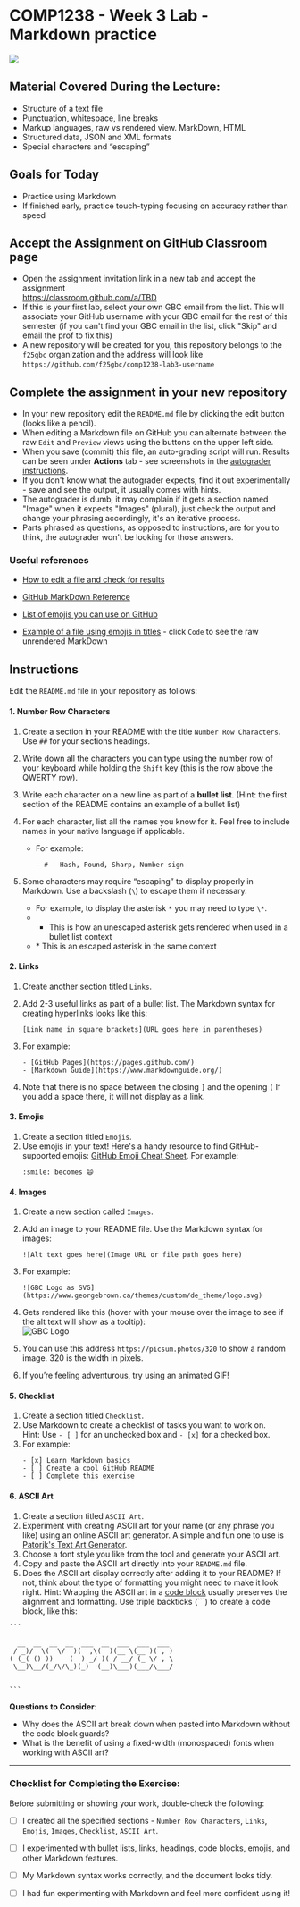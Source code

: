 # COMP1238 - Week 3 Lab - Markdown practice

![](https://upload.wikimedia.org/wikipedia/commons/thumb/4/48/Markdown-mark.svg/208px-Markdown-mark.svg.png)

## Material Covered During the Lecture:
- Structure of a text file
- Punctuation, whitespace, line breaks
- Markup languages, raw vs rendered view. MarkDown, HTML
- Structured data, JSON and XML formats
- Special characters and “escaping”


## Goals for Today
- Practice using Markdown
- If finished early, practice touch-typing focusing on accuracy rather than speed


## Accept the Assignment on GitHub Classroom page
 - Open the assignment invitation link in a new tab and accept the assignment  
   https://classroom.github.com/a/TBD
 - If this is your first lab, select your own GBC email from the list. This will associate your GitHub username with your GBC email for the rest of this semester (if you can't find your GBC email in the list, click "Skip" and email the prof to fix this)
 - A new repository will be created for you, this repository belongs to the `f25gbc` organization and the address will look like  
 `https://github.com/f25gbc/comp1238-lab3-username`

## Complete the assignment in your new repository
- In your new repository edit the `README.md` file by
 clicking the edit button (looks like a pencil).
- When editing a Markdown file on GitHub you can alternate between the raw `Edit` and `Preview` views using the buttons on the upper left side.
- When you save (commit) this file, an auto-grading script will run. Results can be seen under **Actions** tab - see screenshots in the [autograder instructions](autograder_instructions.md).
- If you don't know what the autograder expects, find it out experimentally - save and see the output, it usually comes with hints.
- The autograder is dumb, it may complain if it gets a section named "Image" when it expects "Images" (plural), just check the output and change your phrasing accordingly, it's an iterative process.
- Parts phrased as questions, as opposed to instructions, are for you to think, the autograder won't be looking for those answers.

### Useful references
- [How to edit a file and check for results](https://github.com/kamrik/IntroText/blob/main/labs/autograder_instructions.md)

- [GitHub MarkDown Reference](https://docs.github.com/en/get-started/writing-on-github/getting-started-with-writing-and-formatting-on-github/basic-writing-and-formatting-syntax)
- [List of emojis you can use on GitHub](https://gist.github.com/rxaviers/7360908)
- [Example of a file using emojis in titles](https://github.com/skeletonlabs/skeleton/blob/dev/README.md) - click `Code` to see the raw unrendered MarkDown


## Instructions
Edit the `README.md` file in your repository as follows:

#### 1. **Number Row Characters**
1. Create a section in your README with the title `Number Row Characters`. Use `##` for your sections headings.
2. Write down all the characters you can type using the number row of your keyboard while holding the `Shift` key (this is the row above the QWERTY row).
3. Write each character on a new line as part of a **bullet list**. (Hint: the first section of the README contains an example of a bullet list)
4. For each character, list all the names you know for it. Feel free to include names in your native language if applicable.
    - For example:
      ```
      - # - Hash, Pound, Sharp, Number sign
      ```

5. Some characters may require “escaping” to display properly in Markdown. Use a backslash (`\`) to escape them if necessary. 
   - For example, to display the asterisk `*` you may need to type `\*`.
   - * This is how an unescaped asterisk gets rendered when used in a bullet list context
   - \* This is an escaped asterisk in the same context

#### 2. **Links**
1. Create another section titled `Links`.
2. Add 2-3 useful links as part of a bullet list. The Markdown syntax for creating hyperlinks looks like this:

    ```
    [Link name in square brackets](URL goes here in parentheses)
    ```

3. For example:
    ```
    - [GitHub Pages](https://pages.github.com/)
    - [Markdown Guide](https://www.markdownguide.org/)
    ```

4. Note that there is no space between the closing `]` and the opening `(`
If you add a space there, it will not display as a link.

#### 3. **Emojis**
1. Create a section titled `Emojis`.
2. Use emojis in your text! Here's a handy resource to find GitHub-supported emojis: [GitHub Emoji Cheat Sheet](https://github.com/ikatyang/emoji-cheat-sheet). For example:
     ```
     :smile: becomes 😄
     ```

#### 4. **Images**
1. Create a new section called `Images`.
1. Add an image to your README file. Use the Markdown syntax for images:
    ```
    ![Alt text goes here](Image URL or file path goes here)
    ```
1. For example:
    ```
    ![GBC Logo as SVG](https://www.georgebrown.ca/themes/custom/de_theme/logo.svg)
    ```
1. Gets rendered like this (hover with your mouse over the image to see if the alt text will show as a tooltip):  
   ![GBC Logo](https://www.georgebrown.ca/themes/custom/de_theme/logo.svg)

1. You can use this address `https://picsum.photos/320` to show a random image. 320 is the width in pixels.
1. If you’re feeling adventurous, try using an animated GIF!

#### 5. **Checklist**
1. Create a section titled `Checklist`.
2. Use Markdown to create a checklist of tasks you want to work on.  
Hint: Use `- [ ]` for an unchecked box and `- [x]` for a checked box.
3. For example:
    ```
    - [x] Learn Markdown basics
    - [ ] Create a cool GitHub README
    - [ ] Complete this exercise
    ```

#### 6. **ASCII Art**
1. Create a section titled `ASCII Art`.
1. Experiment with creating ASCII art for your name (or any phrase you like) using an online ASCII art generator. A simple and fun one to use is [Patorjk's Text Art Generator](https://patorjk.com/software/taag/).
2. Choose a font style you like from the tool and generate your ASCII art.
3. Copy and paste the ASCII art directly into your `README.md` file. 
4. Does the ASCII art display correctly after adding it to your README? If not, think about the type of formatting you might need to make it look right. Hint: Wrapping the ASCII art in a
[code block](https://docs.github.com/en/get-started/writing-on-github/working-with-advanced-formatting/creating-and-highlighting-code-blocks) 
usually preserves the alignment and formatting. Use triple backticks (```) to create a code block, like this:

````
``` 

  __  __  __  __  ___  __  ___  ___  ___ 
 / _)/  \(  \/  )(  ,\(  )(__ \(__ )( , )
( (_( () ))    (  ) _/ )( / __/ (_ \/ , \
 \__)\__/(_/\/\_)(_)  (__)\___)(___/\___/


```
````


**Questions to Consider**:
- Why does the ASCII art break down when pasted into Markdown without the code block guards?
- What is the benefit of using a fixed-width (monospaced) fonts when working with ASCII art?

---

### Checklist for Completing the Exercise:
Before submitting or showing your work, double-check the following:

- [ ] I created all the specified sections - `Number Row Characters`, `Links`, `Emojis`, `Images`, `Checklist`, `ASCII Art`.
- [ ] I experimented with bullet lists, links, headings, code blocks, emojis, and other Markdown features.
- [ ] My Markdown syntax works correctly, and the document looks tidy.
- [ ] I had fun experimenting with Markdown and feel more confident using it!

